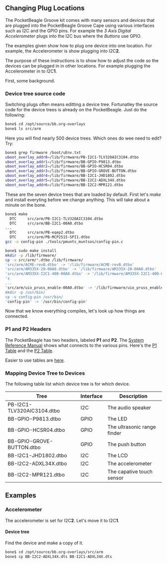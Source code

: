 ## Changing Plug Locations

The PocketBeagle Groove kit comes with many sensors and devices that are plugged
into the PocketBeagle Groove Cape using various interfaces such as I2C and
the GPIO pins.  For example the *3 Axis Digital Accelerometer*
plugs into the I2C bus where the *Buttons* use GPIO.  

The examples given show how to plug one device into one location.  For example,
the Accelerometer is show plugging into I2C**2**.  

The purpose of these instructions is to show how to adjust the code so the
devices can be plugged in in other locations.  For example plugging the
Accelerometer in to I2C**1**.  

First, some background.

### Device tree source code 
Switching plugs often means editting a device tree.  Fortunatley the source code
for the device trees is already on the PocketBeagle.  Just do the following:
```bash
bone$ cd /opt/source/bb.org-overlays
bone$ ls src/arm
````
Here you will find nearly 500 device trees.  Which ones do wee need to edit? Try:
``` bash
bone$ grep firmware /boot/uEnv.txt
uboot_overlay_addr0=/lib/firmware/PB-I2C1-TLV320AIC3104.dtbo
uboot_overlay_addr1=/lib/firmware/BB-GPIO-P9813.dtbo
uboot_overlay_addr2=/lib/firmware/BB-GPIO-HCSR04.dtbo
uboot_overlay_addr3=/lib/firmware/BB-GPIO-GROVE-BUTTON.dtbo
uboot_overlay_addr4=/lib/firmware/BB-I2C1-JHD1802.dtbo
uboot_overlay_addr5=/lib/firmware/BB-I2C2-ADXL34X.dtbo
uboot_overlay_addr6=/lib/firmware/BB-I2C2-MPR121.dtbo
```
These are the seven device trees that are loaded by default.  First let's *make* 
and install everyting before we change anything.  This will take about 
a minute on the bone.
```bash
bone$ make
  DTC     src/arm/PB-I2C1-TLV320AIC3104.dtbo
  DTC     src/arm/BB-I2C1-00A0.dtbo
...
  DTC     src/arm/PB-eqep2.dtbo
  DTC     src/arm/PB-MCP2515-SPI1.dtbo
gcc -o config-pin ./tools/pmunts_muntsos/config-pin.c
```
```bash
bone$ sudo make install
mkdir -p /lib/firmware/
cp -v src/arm/*.dtbo /lib/firmware/
'src/arm/ACME-revB.dtbo' -> '/lib/firmware/ACME-revB.dtbo'
'src/arm/AM335X-20-00A0.dtbo' -> '/lib/firmware/AM335X-20-00A0.dtbo'
'src/arm/AM335X-I2C1-400-00A0.dtbo' -> '/lib/firmware/AM335X-I2C1-400-00A0.dtbo'
's
...
'src/arm/uio_pruss_enable-00A0.dtbo' -> '/lib/firmware/uio_pruss_enable-00A0.dtbo'
mkdir -p /usr/bin/
cp -v config-pin /usr/bin/
'config-pin' -> '/usr/bin/config-pin'
```
Now that we know everything compiles, let's look up how things are connected.

### P1 and P2 Headers
The PocketBeagle has two headers, labeled **P1** and **P2**.  The 
[System Reference Manual](https://github.com/beagleboard/pocketbeagle/wiki/System-Reference-Manual) 
shows what connects to the various pins. Here's the 
[P1 Table](https://github.com/beagleboard/pocketbeagle/wiki/System-Reference-Manual#711_P1_Header)
and the
[P2 Table](https://github.com/beagleboard/pocketbeagle/wiki/System-Reference-Manual#712_P2_Header).

Easier to use tables are [here](https://docs.google.com/spreadsheets/d/1FRGvYOyW1RiNSEVprvstfJAVeapnASgDXHtxeDOjgqw/edit#gid=0).

### Mapping Device Tree to Devices

The following table list which device tree is for which device.

|Tree    | Interface | Description |
|--------| --------- |-------------|
|PB-I2C1-TLV320AIC3104.dtbo | I2C  | The audio speaker
BB-GPIO-P9813.dtbo          | GPIO | The LED
BB-GPIO-HCSR04.dtbo         | GPIO | The ultrasonic range finder
BB-GPIO-GROVE-BUTTON.dtbo   | GPIO | The push button
BB-I2C1-JHD1802.dtbo        | I2C  | The LCD
BB-I2C2-ADXL34X.dtbo        | I2C  | The accelerometer
BB-I2C2-MPR121.dtbo         | I2C  | The capative touch sensor

## Examples

### Accelerometer 
The accelerometer is set for I2C**2**.  Let's move it to I2C**1**.  

#### Device tree
Find the device and make a copy of it.
```bash
bone$ cd /opt/source/bb.org-overlays/src/arm
bone$ cp BB-I2C2-ADXL34X.dts BB-I2C1-ADXL34X.dts
```
